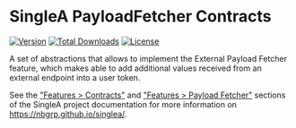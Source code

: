 # SingleA PayloadFetcher Contracts

[![Version](http://poser.pugx.org/nbgrp/singlea-payload-fetcher-contracts/version)](https://packagist.org/packages/nbgrp/singlea-payload-fetcher-contracts)
[![Total Downloads](http://poser.pugx.org/nbgrp/singlea-payload-fetcher-contracts/downloads)](https://packagist.org/packages/nbgrp/singlea-payload-fetcher-contracts)
[![License](http://poser.pugx.org/nbgrp/singlea-payload-fetcher-contracts/license)](https://packagist.org/packages/nbgrp/singlea-payload-fetcher-contracts)

A set of abstractions that allows to implement the External Payload Fetcher feature, which makes
able to add additional values received from an external endpoint into a user token.

See the ["Features > Contracts"](https://nbgrp.github.io/singlea/features/contracts/)
and ["Features > Payload Fetcher"](https://nbgrp.github.io/singlea/features/payload-fetcher/)
sections of the SingleA project documentation for more information
on https://nbgrp.github.io/singlea/.
